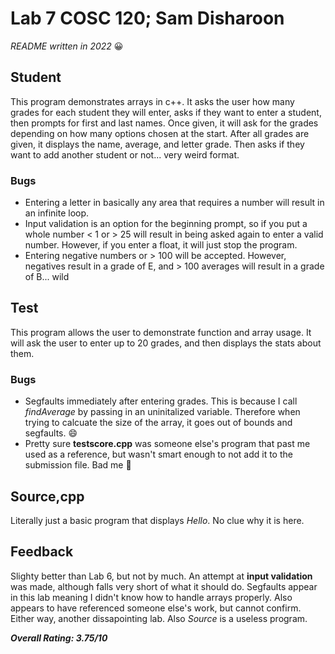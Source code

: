 # Lab 7 COSC 120; Sam Disharoon

*README written in 2022* :grinning:

## Student

This program demonstrates arrays in c++. It asks the user how many grades for each student they will enter, asks if they want to enter a student, then prompts for first and last names. Once given, it will ask for the grades depending on how many options chosen at the start. After all grades are given, it displays the name, average, and letter grade. Then asks if they want to add another student or not... very weird format.

### Bugs
- Entering a letter in basically any area that requires a number will result in an infinite loop. 
- Input validation is an option for the beginning prompt, so if you put a whole number < 1 or > 25 will result in being asked again to enter a valid number. However, if you enter a float, it will just stop the program. 
- Entering negative numbers or > 100 will be accepted. However, negatives result in a grade of E, and > 100 averages will result in a grade of B... wild

## Test

This program allows the user to demonstrate function and array usage. It will ask the user to enter up to 20 grades, and then displays the stats about them.

### Bugs
- Segfaults immediately after entering grades. This is because I call _findAverage_ by passing in an uninitalized variable. Therefore when trying to calcuate the size of the array, it goes out of bounds and segfaults. :smile:
- Pretty sure **testscore.cpp** was someone else's program that past me used as a reference, but wasn't smart enough to not add it to the submission file. Bad me :facepalm:

## Source,cpp

Literally just a basic program that displays *Hello*. No clue why it is here.

## Feedback

Slighty better than Lab 6, but not by much. An attempt at **input validation** was made, although falls very short of what it should do. Segfaults appear in this lab meaning I didn't know how to handle arrays properly. Also appears to have referenced someone else's work, but cannot confirm. Either way, another dissapointing lab. Also *Source* is a useless program.

***Overall Rating: 3.75/10***
